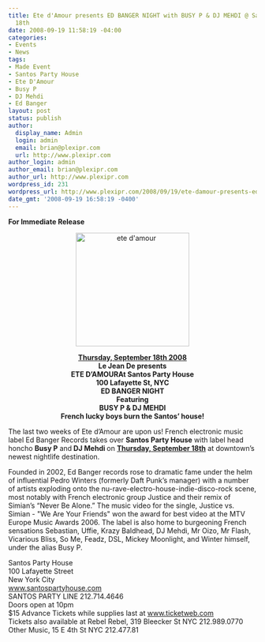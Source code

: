 ```yaml
---
title: Ete d'Amour presents ED BANGER NIGHT with BUSY P & DJ MEHDI @ Santos - Sept
  18th
date: 2008-09-19 11:58:19 -04:00
categories:
- Events
- News
tags:
- Made Event
- Santos Party House
- Ete D'Amour
- Busy P
- DJ Mehdi
- Ed Banger
layout: post
status: publish
author:
  display_name: Admin
  login: admin
  email: brian@plexipr.com
  url: http://www.plexipr.com
author_login: admin
author_email: brian@plexipr.com
author_url: http://www.plexipr.com
wordpress_id: 231
wordpress_url: http://www.plexipr.com/2008/09/19/ete-damour-presents-ed-banger-night-with-busy-p-dj-mehdi-santos-sept-18th/
date_gmt: '2008-09-19 16:58:19 -0400'
---
```


<p><strong>For Immediate Release</strong></p>
<p style="text-align: center;"><a href="http://www.made-event.com"><img class="size-full wp-image-970 aligncenter" title="ete d'amour" src="http://www.plexipr.com/wp-content/uploads/2008/09/made091808_230x230.jpg" alt="ete d'amour" width="230" height="230" /></a></p>
<p style="text-align: center;"><strong><span style="text-decoration: underline;">Thursday, September 18th 2008</span><br />
Le Jean De presents<br />
ETE D’AMOURAt Santos Party House<br />
100 Lafayette St, NYC<br />
ED BANGER NIGHT<br />
Featuring<br />
BUSY P &amp; DJ MEHDI<br />
French lucky boys burn the Santos’ house!<br />
</strong></p>
<p>The last two weeks of Ete d’Amour are upon us! French electronic music label Ed Banger Records takes over <strong>Santos Party House</strong> with label head honcho <strong>Busy P</strong> and<strong> DJ Mehdi </strong>on <span style="text-decoration: underline;"><strong>Thursday, September 18th</strong></span> at downtown’s newest nightlife destination.</p>
<p>Founded in 2002, Ed Banger records rose to dramatic fame under the helm of influential Pedro Winters (formerly Daft Punk’s manager) with a number of artists exploding onto the nu-rave-electro-house-indie-disco-rock scene, most notably with French electronic group Justice and their remix of Simian’s “Never Be Alone.” The music video for the single, Justice vs. Simian - "We Are Your Friends" won the award for best video at the MTV Europe Music Awards 2006. The label is also home to burgeoning French sensations Sebastian, Uffie, Krazy Baldhead, DJ Mehdi, Mr Oizo, Mr Flash, Vicarious Bliss, So Me, Feadz, DSL, Mickey Moonlight, and Winter himself, under the alias Busy P.</p>
<p>Santos Party House<br />
100 Lafayette Street<br />
New York City<br />
<a href="http://">www.santospartyhouse.com</a><br />
SANTOS PARTY LINE 212.714.4646<br />
Doors open at 10pm<br />
$15 Advance Tickets while supplies last at <a href="http://">www.ticketweb.com</a><br />
Tickets also available at Rebel Rebel, 319 Bleecker St NYC 212.989.0770<br />
Other Music, 15 E 4th St NYC 212.477.81</p>
